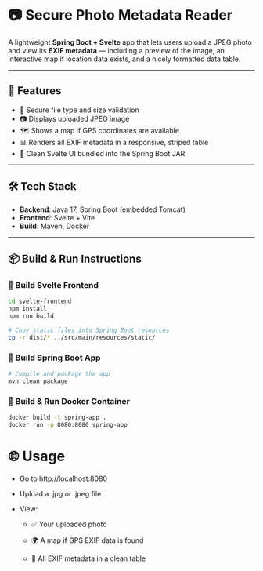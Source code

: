 # 📷 Secure Photo Metadata Reader

A lightweight **Spring Boot + Svelte** app that lets users upload a JPEG photo and view its **EXIF metadata** — including a preview of the image, an interactive map if location data exists, and a nicely formatted data table.

---

## 🚀 Features

- 🔐 Secure file type and size validation
- 📷 Displays uploaded JPEG image
- 🗺 Shows a map if GPS coordinates are available
- 📊 Renders all EXIF metadata in a responsive, striped table
- 🧼 Clean Svelte UI bundled into the Spring Boot JAR

---

## 🛠 Tech Stack

- **Backend**: Java 17, Spring Boot (embedded Tomcat)
- **Frontend**: Svelte + Vite
- **Build**: Maven, Docker

---

## 📦 Build & Run Instructions

### 🎨 Build Svelte Frontend

```bash
cd svelte-frontend
npm install
npm run build

# Copy static files into Spring Boot resources
cp -r dist/* ../src/main/resources/static/
```

### 🧰 Build Spring Boot App

```bash
# Compile and package the app
mvn clean package
```
### 🐳 Build & Run Docker Container

```bash
docker build -t spring-app .
docker run -p 8080:8080 spring-app
```

# 🌐 Usage

- Go to http://localhost:8080

- Upload a .jpg or .jpeg file

- View:

    - ✅ Your uploaded photo

    - 🌍 A map if GPS EXIF data is found

    - 🧾 All EXIF metadata in a clean table